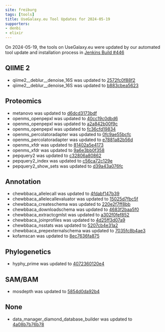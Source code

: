 ```yaml
---
site: freiburg
tags: [tools]
title: UseGalaxy.eu Tool Updates for 2024-05-19
supporters:
- denbi
- elixir
---
```


On 2024-05-19, the tools on UseGalaxy.eu were updated by our automated tool update and installation process in [Jenkins Build #446](https://build.galaxyproject.eu/job/usegalaxy-eu/job/install-tools/#446/)


## QIIME 2

- qiime2__deblur__denoise_16S was updated to [2572fc0f88f2](https://toolshed.g2.bx.psu.edu/view/q2d2/qiime2__deblur__denoise_16S/2572fc0f88f2)
- qiime2__deblur__denoise_16S was updated to [b883cbea5623](https://toolshed.g2.bx.psu.edu/view/q2d2/qiime2__deblur__denoise_16S/b883cbea5623)

## Proteomics

- metanovo was updated to [d6dcd3173bdf](https://toolshed.g2.bx.psu.edu/view/galaxyp/metanovo/d6dcd3173bdf)
- openms_openpepxl was updated to [40cc19c0dbd6](https://toolshed.g2.bx.psu.edu/view/galaxyp/openms_openpepxl/40cc19c0dbd6)
- openms_openpepxl was updated to [a2a842b00f9c](https://toolshed.g2.bx.psu.edu/view/galaxyp/openms_openpepxl/a2a842b00f9c)
- openms_openpepxl was updated to [fc36cfd19834](https://toolshed.g2.bx.psu.edu/view/galaxyp/openms_openpepxl/fc36cfd19834)
- openms_percolatoradapter was updated to [0fc9ae55bcfc](https://toolshed.g2.bx.psu.edu/view/galaxyp/openms_percolatoradapter/0fc9ae55bcfc)
- openms_percolatoradapter was updated to [e7881a82b56d](https://toolshed.g2.bx.psu.edu/view/galaxyp/openms_percolatoradapter/e7881a82b56d)
- openms_xfdr was updated to [81402a5e4173](https://toolshed.g2.bx.psu.edu/view/galaxyp/openms_xfdr/81402a5e4173)
- openms_xfdr was updated to [9a6e3bb0f358](https://toolshed.g2.bx.psu.edu/view/galaxyp/openms_xfdr/9a6e3bb0f358)
- pepquery2 was updated to [c32806a80862](https://toolshed.g2.bx.psu.edu/view/galaxyp/pepquery2/c32806a80862)
- pepquery2_index was updated to [c56ca72c129e](https://toolshed.g2.bx.psu.edu/view/galaxyp/pepquery2_index/c56ca72c129e)
- pepquery2_show_sets was updated to [d39a43a076fc](https://toolshed.g2.bx.psu.edu/view/galaxyp/pepquery2_show_sets/d39a43a076fc)

## Annotation

- chewbbaca_allelecall was updated to [4fdabf147b39](https://toolshed.g2.bx.psu.edu/view/iuc/chewbbaca_allelecall/4fdabf147b39)
- chewbbaca_allelecallevaluator was updated to [15025d7fbc5f](https://toolshed.g2.bx.psu.edu/view/iuc/chewbbaca_allelecallevaluator/15025d7fbc5f)
- chewbbaca_createschema was updated to [220e2f7ff8bb](https://toolshed.g2.bx.psu.edu/view/iuc/chewbbaca_createschema/220e2f7ff8bb)
- chewbbaca_downloadschema was updated to [4683f2baa5f0](https://toolshed.g2.bx.psu.edu/view/iuc/chewbbaca_downloadschema/4683f2baa5f0)
- chewbbaca_extractcgmlst was updated to [a302f0fef852](https://toolshed.g2.bx.psu.edu/view/iuc/chewbbaca_extractcgmlst/a302f0fef852)
- chewbbaca_joinprofiles was updated to [4d25ff3d07a9](https://toolshed.g2.bx.psu.edu/view/iuc/chewbbaca_joinprofiles/4d25ff3d07a9)
- chewbbaca_nsstats was updated to [5207cb4e31a2](https://toolshed.g2.bx.psu.edu/view/iuc/chewbbaca_nsstats/5207cb4e31a2)
- chewbbaca_prepexternalschema was updated to [7035fc8b4ae3](https://toolshed.g2.bx.psu.edu/view/iuc/chewbbaca_prepexternalschema/7035fc8b4ae3)
- kofamscan was updated to [8ec7636fa875](https://toolshed.g2.bx.psu.edu/view/iuc/kofamscan/8ec7636fa875)

## Phylogenetics

- hyphy_prime was updated to [4072360120e4](https://toolshed.g2.bx.psu.edu/view/iuc/hyphy_prime/4072360120e4)

## SAM/BAM

- mosdepth was updated to [5854d0da92b4](https://toolshed.g2.bx.psu.edu/view/iuc/mosdepth/5854d0da92b4)

## None

- data_manager_diamond_database_builder was updated to [4a08b7b76b78](https://toolshed.g2.bx.psu.edu/view/iuc/data_manager_diamond_database_builder/4a08b7b76b78)

